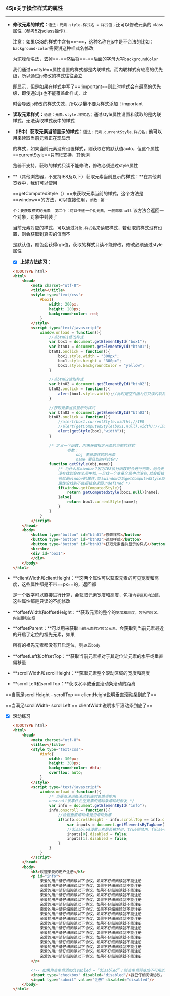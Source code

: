 ### 45js关于操作样式的属性

---

-  **修改元素的样式：**`语法：元素.style.样式名 = 样式值；`还可以修改元素的 class 属性<u>（参考52jsclass操作）</u>

	注意：如果CSS的样式中含有==-==，这种名称在js中是不合法的比如：`background-color`需要讲这种样式名修改

	​			 为驼峰命名法，去掉==-==然后将==-==后面的字母大写`backgroundColor`

	我们通过==style==属性设置的样式都是内联样式，而内联样式有较高的优先级，所以通过js修改的样式往往会立

	即显示，但是如果在样式中写了==!important==则此时样式会有最高的优先级，即使通过js也不能覆盖此样式，此

	时会导致js修改的样式失效，所以尽量不要为样式添加！important

- **读取元素样式：**`语法：元素.style.样式名；`通过style属性设置和读取的是内联样式，无法读取样式表中的样式

- **（IE中）获取元素当前显示的样式：**`语法：元素.currentStyle.样式名；`他可以用来读取当前元素正在现显示

	的样式，如果当前元素没有设置样式，则获取它的默认值auto，但这个属性==currentStyle==只有IE支持，其他浏

	览器不支持，获取的样式只读不能修改，修改必须通过style属性

- **（其他浏览器，不支持IE8及以下）获取元素当前显示的样式：**在其他浏览器中，我们可以使用 

	==getComputedStyle（）==来获取元素当前的样式，这个方法是==window==的方法，可以直接使用，`参数：第一`

	`个：要获取样式的元素  第二个：可以传递一个伪元素，一般都穿null`	该方法会返回一个对象，对象中封装了

	当前元素对应的样式，可以通过`对象.样式名`来读取样式，若获取的样式没有设置，则会获取到真实的值而不

	是默认值，颜色会获得rgb值，获取的样式只读不能修改，修改必须通过style属性

	- [x] **上述方法练习：**

	```html
	<!DOCTYPE html>
	<html>
		<head>
			<meta charset="utf-8">
			<title></title>
			<style type="text/css">
				#box1{
					width: 200px;
					height: 200px;
					background-color: red;
				}
			</style>
			<script type="text/javascript">
				window.onload = function(){
					//点btn01修改样式
					var box1 = document.getElementById("box1"); 
					var btn01 = document.getElementById("btn01");
					btn01.onclick = function(){
						box1.style.width = "300px";
						box1.style.height = "300px";
						box1.style.backgroundColor = "yellow";
					}
					
					//点btn02读取样式
					var btn02 = document.getElementById("btn02");
					btn02.onclick = function(){
						alert(box1.style.width);//此时是空白因为它只读内联样式，此时内联样式没内容，点击btn01后，才会有内联样式
					}
									
					//获取元素当前显示的样式
					var btn03 = document.getElementById("btn03");
					btn03.onclick = function(){ 
						//alert(box1.currentStyle.width);//IE8
						//alert(getComputedStyle(box1,null).width);//正常浏览器
						alert(getStyle(box1,"width"));
					}
					
					/* 定义一个函数，用来获取指定元素的当前的样式 
							参数：
								obj	要获取样式的元素
								name 要获取的样式名*/
					function getStyle(obj,name){
						/* 为什么写window？因为IE8执行函数时会进行判断，他会先在函数中找getComputedStyle
						没有找到会在全局中找,一旦找一个变量全局中也没有,就会报错,getComputedStyle他是全局里的
						也就是window的属性,加上window之后getComputedStyle就变成了一个对象的属性,
						属性没找到不会报错会返回undefined */
						if(window.getComputedStyle){
							return getComputedStyle(box1,null)[name];
						}else{
							return box1.currentStyle[name];
						}
					}
				}
			</script>
		</head>
		<body>
			<button type="button" id="btn01">修改样式</button>
			<button type="button" id="btn02">读取样式</button>
			<button type="button" id="btn03">获取元素当前显示的样式</button>
			<br><br>
			<div id="box1">		
			</div>
		</body>
	</html>
	```

- **clientWidth和clientHeight：**这两个属性可以获取元素的可见宽度和高度，这些属性都是不带==px==的，返回都

	是一个数字可以直接进行计算，会获取元素宽度和高度，包括`内容区和内边距，`这些属性都是只读的不能修改

- **offsetWidth和offsetHeight：**获取元素的整个的`宽度和高度，包括内容区、内边距和边框`

- **offsetParent：**可以用来获取`当前元素的定位父元素，`会获取到当前元素最近的开启了定位的祖先元素，如果

	所有的祖先元素都没有开启定位，则`返回body`

- **offsetLeft和offsetTop：**获取当前元素相对于其定位父元素的水平或垂直偏移量

- **scrollWidth和scrollHeight：**获取元素整个滚动区域的宽度和高度

- **scrollLeft和scrollTop：**获取水平或垂直滚动条滚动的距离

==当满足scrollHeight - scrollTop == clientHeight说明垂直滚动条到底了==

==当满足scrollWidth- scrollLeft == clientWidth说明水平滚动条到底了==

- [x] 滚动练习

	```html
	<!DOCTYPE html>
	<html>
		<head>
			<meta charset="utf-8">
			<title></title>
			<style type="text/css">
				#info{
					width: 300px;
					height: 300px;
					background-color: #bfa;
					overflow: auto;
				}
			</style>
			<script type="text/javascript">
				window.onload = function(){
					/* 当垂直滚动条滚动到底时表单项能用
					onscroll该事件会在元素的滚动条滚动时触发 */
					var info = document.getElementById("info");
					info.onscroll = function(){
						//检查垂直滚动条是否滚动到底
						if(info.scrollHeight - info.scrollTop == info.clientHeight){
							var inputs = document.getElementsByTagName("input");
							//disabled设置元素是否被禁用，true则禁用，false不禁用
							inputs[0].disabled = false;
							inputs[1].disabled = false;
						}
					}	
				}
			</script>
		</head>
		<body>
			<h3>欢迎亲爱的用户注册</h3>
			<p id="info">
				亲爱的用户请仔细阅读以下协议，如果不仔细阅读就不能注册
				亲爱的用户请仔细阅读以下协议，如果不仔细阅读就不能注册
				亲爱的用户请仔细阅读以下协议，如果不仔细阅读就不能注册
				亲爱的用户请仔细阅读以下协议，如果不仔细阅读就不能注册
				亲爱的用户请仔细阅读以下协议，如果不仔细阅读就不能注册
				亲爱的用户请仔细阅读以下协议，如果不仔细阅读就不能注册
				亲爱的用户请仔细阅读以下协议，如果不仔细阅读就不能注册
				亲爱的用户请仔细阅读以下协议，如果不仔细阅读就不能注册
				亲爱的用户请仔细阅读以下协议，如果不仔细阅读就不能注册
				亲爱的用户请仔细阅读以下协议，如果不仔细阅读就不能注册
				亲爱的用户请仔细阅读以下协议，如果不仔细阅读就不能注册
				亲爱的用户请仔细阅读以下协议，如果不仔细阅读就不能注册
				亲爱的用户请仔细阅读以下协议，如果不仔细阅读就不能注册
				亲爱的用户请仔细阅读以下协议，如果不仔细阅读就不能注册
				亲爱的用户请仔细阅读以下协议，如果不仔细阅读就不能注册
				亲爱的用户请仔细阅读以下协议，如果不仔细阅读就不能注册
				亲爱的用户请仔细阅读以下协议，如果不仔细阅读就不能注册
			</p>
			
			<!-- 如果为表单项添加disabled = “disabled”；则表单项将变成不可用的状态 -->
			<input type="checkbox" disabled="disabled"/>我已仔细阅读协议，一定遵守
			<input type="submit" value="注册" disabled="disabled"/>
		</body>
	</html>
	```

	